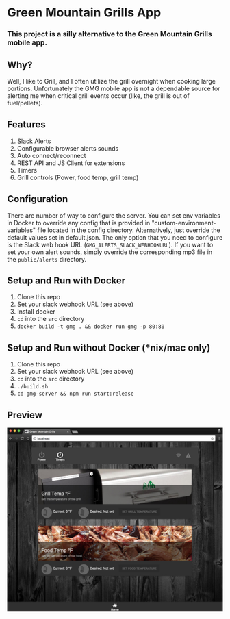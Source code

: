 # Green Mountain Grills App

### This project is a silly alternative to the Green Mountain Grills mobile app.

## Why?
Well, I like to Grill, and I often utilize the grill overnight when cooking large portions. Unfortunately the GMG mobile app is not a dependable source for alerting me when critical grill events occur (like, the grill is out of fuel/pellets).

## Features
1. Slack Alerts
1. Configurable browser alerts sounds
1. Auto connect/reconnect
1. REST API and JS Client for extensions
1. Timers
1. Grill controls (Power, food temp, grill temp)

## Configuration
There are number of way to configure the server. You can set env variables in Docker to override any config that is provided in "custom-environment-variables" file located in the config directory. Alternatively, just override the default values set in default.json. The only option that you need to configure is the Slack web hook URL (`GMG_ALERTS_SLACK_WEBHOOKURL`). If you want to set your own alert sounds, simply override the corresponding mp3 file in the `public/alerts` directory.

## Setup and Run with Docker 
1. Clone this repo
1. Set your slack webhook URL (see above)
1. Install docker
1. `cd` into the `src` directory
1. `docker build -t gmg . && docker run gmg -p 80:80`

## Setup and Run without Docker (*nix/mac only)
1. Clone this repo
1. Set your slack webhook URL (see above)
1. `cd` into the `src` directory
1. `./build.sh`
1. `cd gmg-server && npm run start:release`

## Preview
![alt text](assets/preview.jpg)